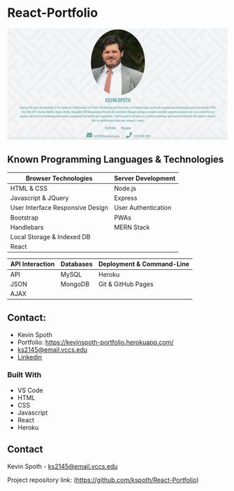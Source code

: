 # React-Portfolio

![](https://github.com/kspoth/React-Portfolio/blob/main/public/assets/Screen%20Shot%202021-04-17%20at%2010.55.20%20PM.png?raw=true)

## Known Programming Languages & Technologies

| Browser Technologies             | Server Development  |
| -------------------------------- | ------------------- |
| HTML & CSS                       | Node.js             |
| Javascript & JQuery              | Express             |
| User Interface Responsive Design | User Authentication |
| Bootstrap                        | PWAs                |
| Handlebars                       | MERN Stack          |
| Local Storage & Indexed DB       |                     |
| React                            |                     |

| API Interaction | Databases | Deployment & Command-Line |
| --------------- | --------- | ------------------------- |
| API             | MySQL     | Heroku                    |
| JSON            | MongoDB   | Git & GitHub Pages        |
| AJAX            |           |                           |

## Contact:

- Kevin Spoth
- Portfolio: https://kevinspoth-portfolio.herokuapp.com/
- ks2145@email.vccs.edu
- [Linkedin](https://www.linkedin.com/in/kevin-spoth-4924034b/)

### Built With

- VS Code
- HTML
- CSS
- Javascript
- React
- Heroku

<!-- CONTACT -->

## Contact

Kevin Spoth - ks2145@email.vccs.edu

Project repository link: (https://github.com/kspoth/React-Portfolio)
